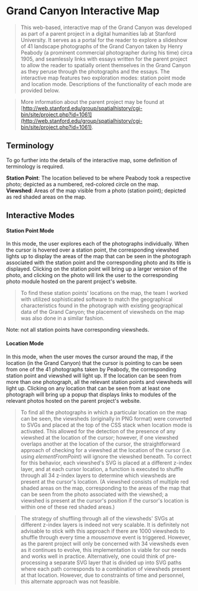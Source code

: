 Grand Canyon Interactive Map
============================

> This web-based, interactive map of the Grand Canyon was developed as part of a parent project in a digital humanities lab at Stanford University. It serves as a portal for the reader to explore a slideshow of 41 landscape photographs of the Grand Canyon taken by Henry Peabody (a prominent commercial photographer during his time) circa 1905, and seamlessly links with essays written for the parent project to allow the reader to spatially orient themselves in the Grand Canyon as they peruse through the photographs and the essays. The interactive map features two exploration modes: station point mode and location mode. Descriptions of the functionality of each mode are provided below. 

>More information about the parent project may be found at [http://web.stanford.edu/group/spatialhistory/cgi-bin/site/project.php?id=1061](http://web.stanford.edu/group/spatialhistory/cgi-bin/site/project.php?id=1061).

## Terminology

To go further into the details of the interactive map, some definition of terminology is required.

__Station Point__: The location believed to be where Peabody took a respective photo; depicted as a numbered, red-colored circle on the map.   
__Viewshed__: Areas of the map visible from a photo (station point); depicted as red shaded areas on the map.

## Interactive Modes

#### Station Point Mode

In this mode, the user explores each of the photographs individually. When the cursor is hovered over a station point, the corresponding viewshed lights up to display the areas of the map that can be seen in the photograph associated with the station point and the corresponding photo and its title is displayed. Clicking on the station point will bring up a larger version of the photo, and clicking on the photo will link the user to the corresponding photo module hosted on the parent project's website.

>To find these station points' locations on the map, the team I worked with utilized sophisticated software to match the geographical characteristics found in the photograph with existing geographical data of the Grand Canyon; the placement of viewsheds on the map was also done in a similar fashion.

Note: not all station points have corresponding viewsheds.

#### Location Mode

In this mode, when the user moves the cursor around the map, if the location (in the Grand Canyon) that the cursor is pointing to can be seen from one of the 41 photographs taken by Peabody, the corresponding station point and viewshed will light up. If the location can be seen from more than one photograph, all the relevant station points and viewsheds will light up. Clicking on any location that can be seen from at least one photograph will bring up a popup that displays links to modules of the relevant photos hosted on the parent project's website.

>To find all the photographs in which a particular location on the map can be seen, the viewsheds (originally in PNG format) were converted to SVGs and placed at the top of the CSS stack when location mode is activated. This allowed for the detection of the presence of any viewshed at the location of the cursor; however, if one viewshed overlaps another at the location of the cursor, the straightforward approach of checking for a viewshed at the location of the cursor (i.e. using _elementFromPoint_) will ignore the viewshed beneath. To correct for this behavior, each viewshed's SVG is placed at a different z-index layer, and at each cursor location, a function is executed to shuffle through all 34 z-index layers to determine which viewsheds are present at the cursor's location. (A viewshed consists of multiple red shaded areas on the map, corresponding to the areas of the map that can be seen from the photo associated with the viewshed; a viewshed is present at the cursor's position if the cursor's location is within one of these red shaded areas.)

>The strategy of shuffling through all of the viewsheds' SVGs at different z-index layers is indeed not very scalable. It is definitely not advisable to stick with this approach if there are 1000 viewsheds to shuffle through every time a _mousemove_ event is triggered. However, as the parent project will only be concerned with 34 viewsheds even as it continues to evolve, this implementation is viable for our needs and works well in practice. Alternatively, one could think of pre-processing a separate SVG layer that is divided up into SVG paths where each path corresponds to a combination of viewsheds present at that location. However, due to constraints of time and personnel, this alternate approach was not feasible.